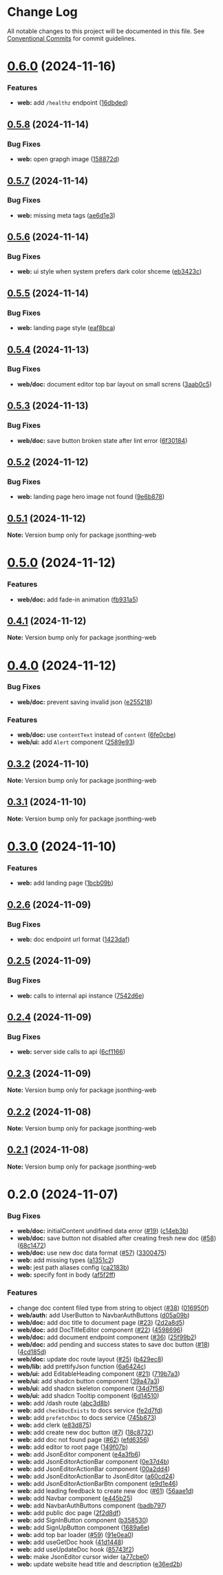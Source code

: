 # Change Log

All notable changes to this project will be documented in this file.
See [Conventional Commits](https://conventionalcommits.org) for commit guidelines.

# [0.6.0](https://github.com/lharti/jsonthing/compare/jsonthing-web@0.5.8...jsonthing-web@0.6.0) (2024-11-16)


### Features

* **web:** add `/healthz` endpoint ([16dbded](https://github.com/lharti/jsonthing/commit/16dbdedeebd1e79dd64566e8cfd2ec6f44651ea7))





## [0.5.8](https://github.com/lharti/jsonthing/compare/jsonthing-web@0.5.7...jsonthing-web@0.5.8) (2024-11-14)


### Bug Fixes

* **web:** open grapgh image ([158872d](https://github.com/lharti/jsonthing/commit/158872d0b7202bf4662a8c93d387ac46c6d3f40c))





## [0.5.7](https://github.com/lharti/jsonthing/compare/jsonthing-web@0.5.6...jsonthing-web@0.5.7) (2024-11-14)


### Bug Fixes

* **web:** missing meta tags ([ae6d1e3](https://github.com/lharti/jsonthing/commit/ae6d1e35af124576f1875ce4770fa909c2f0bb89))





## [0.5.6](https://github.com/lharti/jsonthing/compare/jsonthing-web@0.5.5...jsonthing-web@0.5.6) (2024-11-14)


### Bug Fixes

* **web:** ui style when system prefers dark color shceme ([eb3423c](https://github.com/lharti/jsonthing/commit/eb3423c6ae8d5aa60b4fb05b7c6b6fbf86a45c0c))





## [0.5.5](https://github.com/lharti/jsonthing/compare/jsonthing-web@0.5.4...jsonthing-web@0.5.5) (2024-11-14)


### Bug Fixes

* **web:** landing page style ([eaf8bca](https://github.com/lharti/jsonthing/commit/eaf8bca1705f5451c3647fd728f5890e7013475a))





## [0.5.4](https://github.com/lharti/jsonthing/compare/jsonthing-web@0.5.3...jsonthing-web@0.5.4) (2024-11-13)


### Bug Fixes

* **web/doc:** document editor top bar layout on small screns ([3aab0c5](https://github.com/lharti/jsonthing/commit/3aab0c583e77781747d0799c76b450d135ba982c))





## [0.5.3](https://github.com/lharti/jsonthing/compare/jsonthing-web@0.5.2...jsonthing-web@0.5.3) (2024-11-13)


### Bug Fixes

* **web/doc:** save button broken state after lint error ([6f30184](https://github.com/lharti/jsonthing/commit/6f301843b8d475f1604b8adb6c5e40dcbf24a4e2))





## [0.5.2](https://github.com/lharti/jsonthing/compare/jsonthing-web@0.5.1...jsonthing-web@0.5.2) (2024-11-12)


### Bug Fixes

* **web:** landing page hero image not found ([9e6b878](https://github.com/lharti/jsonthing/commit/9e6b878f5e3d1ad1d120a3e9fe6e201a63d4cbed))





## [0.5.1](https://github.com/lharti/jsonthing/compare/jsonthing-web@0.5.0...jsonthing-web@0.5.1) (2024-11-12)

**Note:** Version bump only for package jsonthing-web





# [0.5.0](https://github.com/lharti/jsonthing/compare/jsonthing-web@0.4.1...jsonthing-web@0.5.0) (2024-11-12)


### Features

* **web/doc:** add fade-in animation ([fb931a5](https://github.com/lharti/jsonthing/commit/fb931a5092ff3fe9cb25cd039dc0112faddb8d23))





## [0.4.1](https://github.com/lharti/jsonthing/compare/jsonthing-web@0.4.0...jsonthing-web@0.4.1) (2024-11-12)

**Note:** Version bump only for package jsonthing-web





# [0.4.0](https://github.com/lharti/jsonthing/compare/jsonthing-web@0.3.2...jsonthing-web@0.4.0) (2024-11-12)


### Bug Fixes

* **web/doc:** prevent saving invalid json ([e255218](https://github.com/lharti/jsonthing/commit/e2552188489cc3f023d5cfe02a8689d8b3c40218))


### Features

* **web/doc:** use `contentText` instead of `content` ([6fe0cbe](https://github.com/lharti/jsonthing/commit/6fe0cbe4f6575edb3018d78da549ae0fe5a20bd6))
* **web/ui:** add `Alert` component ([2589e93](https://github.com/lharti/jsonthing/commit/2589e93682fd0eb04aa5a65332cfe3e2c2e2a1ae))





## [0.3.2](https://github.com/lharti/jsonthing/compare/jsonthing-web@0.3.1...jsonthing-web@0.3.2) (2024-11-10)

**Note:** Version bump only for package jsonthing-web





## [0.3.1](https://github.com/lharti/jsonthing/compare/jsonthing-web@0.3.0...jsonthing-web@0.3.1) (2024-11-10)

**Note:** Version bump only for package jsonthing-web





# [0.3.0](https://github.com/lharti/jsonthing/compare/jsonthing-web@0.2.6...jsonthing-web@0.3.0) (2024-11-10)


### Features

* **web:** add landing page ([1bcb09b](https://github.com/lharti/jsonthing/commit/1bcb09bcede3d346d066b4b918a3f58d0dcc79ac))





## [0.2.6](https://github.com/lharti/jsonthing/compare/jsonthing-web@0.2.5...jsonthing-web@0.2.6) (2024-11-09)


### Bug Fixes

* **web:** doc endpoint url format ([1423daf](https://github.com/lharti/jsonthing/commit/1423daf1edce7fc39e9d75371382926e4dd84a12))





## [0.2.5](https://github.com/lharti/jsonthing/compare/jsonthing-web@0.2.4...jsonthing-web@0.2.5) (2024-11-09)


### Bug Fixes

* **web:** calls to internal api instance ([7542d6e](https://github.com/lharti/jsonthing/commit/7542d6ed47a3fb2ec9e15eb3b43e225a8206c2a7))





## [0.2.4](https://github.com/lharti/jsonthing/compare/jsonthing-web@0.2.3...jsonthing-web@0.2.4) (2024-11-09)


### Bug Fixes

* **web:** server side calls to api ([6cf1166](https://github.com/lharti/jsonthing/commit/6cf1166c555c148d039a758bf02c9c342d7b76e7))





## [0.2.3](https://github.com/lharti/jsonthing/compare/jsonthing-web@0.2.2...jsonthing-web@0.2.3) (2024-11-09)

**Note:** Version bump only for package jsonthing-web





## [0.2.2](https://github.com/lharti/jsonthing/compare/jsonthing-web@0.2.1...jsonthing-web@0.2.2) (2024-11-08)

**Note:** Version bump only for package jsonthing-web





## [0.2.1](https://github.com/lharti/jsonthing/compare/jsonthing-web@0.2.0...jsonthing-web@0.2.1) (2024-11-08)

**Note:** Version bump only for package jsonthing-web





# 0.2.0 (2024-11-07)


### Bug Fixes

* **web/doc:** initialContent undifined data error ([#19](https://github.com/lharti/jsonthing/issues/19)) ([c14eb3b](https://github.com/lharti/jsonthing/commit/c14eb3b91025b199e184d9eac34a0e7655b15ef0))
* **web/doc:** save button not disabled after creating fresh new doc ([#58](https://github.com/lharti/jsonthing/issues/58)) ([68c1472](https://github.com/lharti/jsonthing/commit/68c14722d056fdfb1473f27ad820fb1de2acab2a))
* **web/doc:** use new doc data format ([#57](https://github.com/lharti/jsonthing/issues/57)) ([3300475](https://github.com/lharti/jsonthing/commit/330047500755b6b8e74b1c3c4e061909fe240057))
* **web:** add missing types ([a1351c2](https://github.com/lharti/jsonthing/commit/a1351c2ceddd0e4cda38fc30464afbf369db63f3))
* **web:** jest path aliases config ([ca2183b](https://github.com/lharti/jsonthing/commit/ca2183b8f02f15deaa5c034acc895665d1262126))
* **web:** specify font in body ([af5f2ff](https://github.com/lharti/jsonthing/commit/af5f2ff9f2662c28e60d8410755cc3aad832a546))


### Features

* change doc content filed type from string to object ([#38](https://github.com/lharti/jsonthing/issues/38)) ([016950f](https://github.com/lharti/jsonthing/commit/016950f2cbc0e36bfc574301127ce68aba51b69f))
* **web/auth:** add UserButton to NavbarAuthButtons ([d05a09b](https://github.com/lharti/jsonthing/commit/d05a09b3f477979dd87d69ba903b34991755e21a))
* **web/doc:** add doc title to document page ([#23](https://github.com/lharti/jsonthing/issues/23)) ([2d2a8d5](https://github.com/lharti/jsonthing/commit/2d2a8d5c45ca0afcccbcd674476edb48b363bf1b))
* **web/doc:** add DocTitleEditor component ([#22](https://github.com/lharti/jsonthing/issues/22)) ([4598696](https://github.com/lharti/jsonthing/commit/459869662de638525493630368d612488065ecb0))
* **web/doc:** add document endpoint component ([#36](https://github.com/lharti/jsonthing/issues/36)) ([25f99b2](https://github.com/lharti/jsonthing/commit/25f99b2cee187ecf478eb3fbe67bb2e4da3633ef))
* **web/doc:** add pending and success states to save doc button ([#18](https://github.com/lharti/jsonthing/issues/18)) ([4cd185d](https://github.com/lharti/jsonthing/commit/4cd185da05cbef989bcffc44ac9db1de8dad58d3))
* **web/doc:** update doc route layout ([#25](https://github.com/lharti/jsonthing/issues/25)) ([b429ec8](https://github.com/lharti/jsonthing/commit/b429ec8d1ea6bde6bd6f7d6694673e67cc128266))
* **web/lib:** add prettifyJson function ([6a6424c](https://github.com/lharti/jsonthing/commit/6a6424c93f7e8235fd29832e4a4f9f1f7118a82d))
* **web/ui:** add EditableHeading component ([#21](https://github.com/lharti/jsonthing/issues/21)) ([719b7a3](https://github.com/lharti/jsonthing/commit/719b7a33eb98e87de3bf928b5c729cccd3bf9ce1))
* **web/ui:** add shadcn button component ([39a47a3](https://github.com/lharti/jsonthing/commit/39a47a3f5e7d4fb25e8f757a513a7ef1141a953e))
* **web/ui:** add shadcn skeleton component ([34d7f58](https://github.com/lharti/jsonthing/commit/34d7f589c41729a4b508f989165e2c5062cfec23))
* **web/ui:** add shadcn Tooltip component ([6d14510](https://github.com/lharti/jsonthing/commit/6d14510b20ec67bf0ee2a09350fedf26d5fe4c85))
* **web:** add /dash route ([abc3d8b](https://github.com/lharti/jsonthing/commit/abc3d8b439d763d4faa8b4edca3aaa6908085b07))
* **web:** add `checkDocExists` to docs service ([fe2d7fd](https://github.com/lharti/jsonthing/commit/fe2d7fd6823576691e77680c3bb1fface6c1febf))
* **web:** add `prefetchDoc` to docs service ([745b873](https://github.com/lharti/jsonthing/commit/745b87373f3f94490177aa1315a0141619118d9b))
* **web:** add clerk ([e83d875](https://github.com/lharti/jsonthing/commit/e83d875513c2c4f12ada865931fcfff286bee8fd))
* **web:** add create new doc button ([#7](https://github.com/lharti/jsonthing/issues/7)) ([18c8732](https://github.com/lharti/jsonthing/commit/18c8732359fc906d1fed464276362107cb44301d))
* **web:** add doc not found page ([#62](https://github.com/lharti/jsonthing/issues/62)) ([efd6356](https://github.com/lharti/jsonthing/commit/efd63560139d95908b5d9667f83591835d9f9a04))
* **web:** add editor to root page ([149f07b](https://github.com/lharti/jsonthing/commit/149f07bc5659d89311277e969d13830a71891fdd))
* **web:** add JsonEditor component ([e4a3fb6](https://github.com/lharti/jsonthing/commit/e4a3fb6425490487956ad267846299261f96a748))
* **web:** add JsonEditorActionBar component ([0e37d4b](https://github.com/lharti/jsonthing/commit/0e37d4b696a444523c66900aef3996adbc930196))
* **web:** add JsonEditorActionBar component ([00a2dd4](https://github.com/lharti/jsonthing/commit/00a2dd4557eea47d363dd88c4f41ff4a042abf31))
* **web:** add JsonEditorActionBar to JsonEditor ([a60cd24](https://github.com/lharti/jsonthing/commit/a60cd245058175a62e8030bf322aee5b0c26ac88))
* **web:** add JsonEditorActionBarBtn component ([e9d1e46](https://github.com/lharti/jsonthing/commit/e9d1e463dae1905af66ce0dd38d41f1fecbf261b))
* **web:** add leading feedback to create new doc ([#61](https://github.com/lharti/jsonthing/issues/61)) ([56aae1d](https://github.com/lharti/jsonthing/commit/56aae1dcfb80b99de1e511c416efb37e64c61daf))
* **web:** add Navbar component ([e445b25](https://github.com/lharti/jsonthing/commit/e445b258968a7242007704b49e28bbfba3874b2e))
* **web:** add NavbarAuthButtons component ([badb797](https://github.com/lharti/jsonthing/commit/badb7971351c7e467fb4db4fad77703ee8156dd5))
* **web:** add public doc page ([2f2d8df](https://github.com/lharti/jsonthing/commit/2f2d8dfc14c4d714721252a32c81102519eb1bef))
* **web:** add SignInButton component ([b358530](https://github.com/lharti/jsonthing/commit/b358530a3896873c1bd5c8ad196b0cb330472976))
* **web:** add SignUpButton component ([1689a6e](https://github.com/lharti/jsonthing/commit/1689a6e6f776acee02d3a0fdbd7c243d29c2c69c))
* **web:** add top bar loader ([#59](https://github.com/lharti/jsonthing/issues/59)) ([91e0ea0](https://github.com/lharti/jsonthing/commit/91e0ea0538f969291269b5b2801662f201497dd1))
* **web:** add useGetDoc hook ([41d1448](https://github.com/lharti/jsonthing/commit/41d14482c9a43aa79e543df0789ba8ee6a72150c))
* **web:** add useUpdateDoc hook ([85743f2](https://github.com/lharti/jsonthing/commit/85743f238c9cfaef14d2fad675d45221406c336a))
* **web:** make JsonEditor cursor wider ([a77cbe0](https://github.com/lharti/jsonthing/commit/a77cbe0578a3a22d542d0838bf0e414ef9122c44))
* **web:** update website head title and description ([e36ed2b](https://github.com/lharti/jsonthing/commit/e36ed2b3e1073f89bb666c4e60e3cb8599e6e55c))
